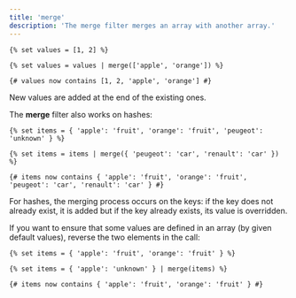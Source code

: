 ```yaml
---
title: 'merge'
description: 'The merge filter merges an array with another array.'
---
```


```canvas
{% set values = [1, 2] %}

{% set values = values | merge(['apple', 'orange']) %}

{# values now contains [1, 2, 'apple', 'orange'] #}
```

New values are added at the end of the existing ones.

The **merge** filter also works on hashes:

```canvas
{% set items = { 'apple': 'fruit', 'orange': 'fruit', 'peugeot': 'unknown' } %}

{% set items = items | merge({ 'peugeot': 'car', 'renault': 'car' }) %}

{# items now contains { 'apple': 'fruit', 'orange': 'fruit', 'peugeot': 'car', 'renault': 'car' } #}
```

For hashes, the merging process occurs on the keys: if the key does not already exist, it is added but if the key already exists, its value is overridden.

If you want to ensure that some values are defined in an array (by given default values), reverse the two elements in the call:

```canvas
{% set items = { 'apple': 'fruit', 'orange': 'fruit' } %}

{% set items = { 'apple': 'unknown' } | merge(items) %}

{# items now contains { 'apple': 'fruit', 'orange': 'fruit' } #}
```
